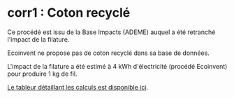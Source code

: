 # corr1 : Coton recyclé

Ce procédé est issu de la Base Impacts (ADEME) auquel a été retranché l'impact de la filature.&#x20;

Ecoinvent ne propose pas de coton recyclé dans sa base de données.

L'impact de la filature a été estimé à 4 kWh d'électricité (procédé Ecoinvent) pour produire 1 kg de fil.

[Le tableur détaillant les calculs est disponible ici](https://docs.google.com/spreadsheets/d/1YKn1gBT2K9tS1sW9EJFZhBvoHo66vpa8OBnUU2bw5HE/edit?usp=sharing).



